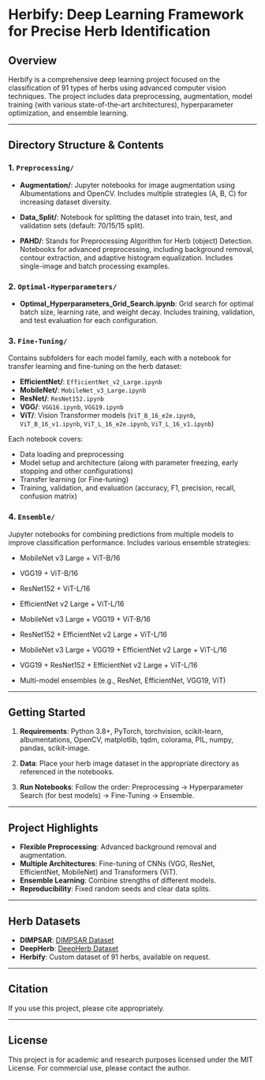 # Herbify: Deep Learning Framework for Precise Herb Identification

## Overview

Herbify is a comprehensive deep learning project focused on the classification of 91 types of herbs using advanced computer vision techniques. The project includes data preprocessing, augmentation, model training (with various state-of-the-art architectures), hyperparameter optimization, and ensemble learning.

---

## Directory Structure & Contents

### 1. `Preprocessing/`

- **Augmentation/**: Jupyter notebooks for image augmentation using Albumentations and OpenCV. Includes multiple strategies (A, B, C) for increasing dataset diversity.

- **Data_Split/**: Notebook for splitting the dataset into train, test, and validation sets (default: 70/15/15 split).

- **PAHD/**: Stands for Preprocessing Algorithm for Herb (object) Detection. Notebooks for advanced preprocessing, including background removal, contour extraction, and adaptive histogram equalization. Includes single-image and batch processing examples.

### 2. `Optimal-Hyperparameters/`

- **Optimal_Hyperparameters_Grid_Search.ipynb**: Grid search for optimal batch size, learning rate, and weight decay. Includes training, validation, and test evaluation for each configuration.

### 3. `Fine-Tuning/`

Contains subfolders for each model family, each with a notebook for transfer learning and fine-tuning on the herb dataset:

- **EfficientNet/**: `EfficientNet_v2_Large.ipynb`
- **MobileNet/**: `MobileNet_v3_Large.ipynb`
- **ResNet/**: `ResNet152.ipynb`
- **VGG/**: `VGG16.ipynb`, `VGG19.ipynb`
- **ViT/**: Vision Transformer models (`ViT_B_16_e2e.ipynb`, `ViT_B_16_v1.ipynb`, `ViT_L_16_e2e.ipynb`, `ViT_L_16_v1.ipynb`)

Each notebook covers:

- Data loading and preprocessing
- Model setup and architecture (along with parameter freezing, early stopping and other configurations)
- Transfer learning (or Fine-tuning)
- Training, validation, and evaluation (accuracy, F1, precision, recall, confusion matrix)

### 4. `Ensemble/`

Jupyter notebooks for combining predictions from multiple models to improve classification performance. Includes various ensemble strategies:

- MobileNet v3 Large + ViT-B/16
- VGG19 + ViT-B/16

- ResNet152 + ViT-L/16
- EfficientNet v2 Large + ViT-L/16

- MobileNet v3 Large + VGG19 + ViT-B/16
- ResNet152 + EfficientNet v2 Large + ViT-L/16

- MobileNet v3 Large + VGG19 + EfficientNet v2 Large + ViT-L/16
- VGG19 + ResNet152 + EfficientNet v2 Large + ViT-L/16

- Multi-model ensembles (e.g., ResNet, EfficientNet, VGG19, ViT)

---

## Getting Started

1. **Requirements**: Python 3.8+, PyTorch, torchvision, scikit-learn, albumentations, OpenCV, matplotlib, tqdm, colorama, PIL, numpy, pandas, scikit-image.

2. **Data**: Place your herb image dataset in the appropriate directory as referenced in the notebooks.

3. **Run Notebooks**: Follow the order: Preprocessing → Hyperparameter Search (for best models) → Fine-Tuning → Ensemble.

---

## Project Highlights

- **Flexible Preprocessing**: Advanced background removal and augmentation.
- **Multiple Architectures**: Fine-tuning of CNNs (VGG, ResNet, EfficientNet, MobileNet) and Transformers (ViT).
- **Ensemble Learning**: Combine strengths of different models.
- **Reproducibility**: Fixed random seeds and clear data splits.

---

## Herb Datasets

- **DIMPSAR**: [DIMPSAR Dataset](https://data.mendeley.com/datasets/748f8jkphb/2)
- **DeepHerb**: [DeepHerb Dataset](https://data.mendeley.com/datasets/nnytj2v3n5/1)
- **Herbify**: Custom dataset of 91 herbs, available on request.

---

## Citation

If you use this project, please cite appropriately.

---

## License

This project is for academic and research purposes licensed under the MIT License. For commercial use, please contact the author.
